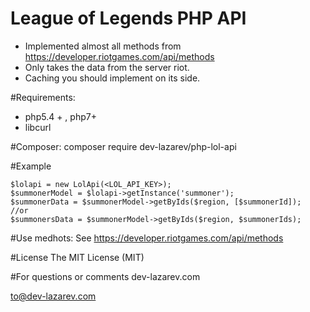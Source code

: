 League of Legends PHP API
=====================
 - Implemented almost all methods from https://developer.riotgames.com/api/methods
 - Only takes the data from the server riot.
 - Caching you should implement on its side.

#Requirements:

 - php5.4 + , php7+
 - libcurl

#Composer:
    composer require dev-lazarev/php-lol-api

#Example

    $lolapi = new LolApi(<LOL_API_KEY>);
    $summonerModel = $lolapi->getInstance('summoner');
    $summonerData = $summonerModel->getByIds($region, [$summonerId]);
    //or
    $summonersData = $summonerModel->getByIds($region, $summonerIds);

#Use medhots:
See https://developer.riotgames.com/api/methods

#License
The MIT License (MIT)

#For questions or comments
dev-lazarev.com

to@dev-lazarev.com